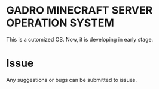 # GADRO MINECRAFT SERVER OPERATION SYSTEM
This is a cutomized OS.
Now, it is developing in early stage.

# Issue
Any suggestions or bugs can be submitted to issues.